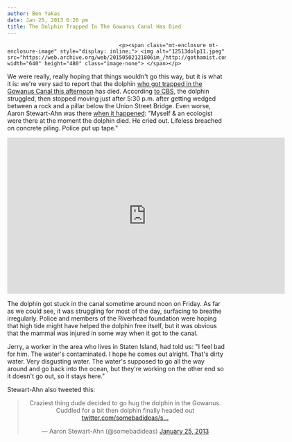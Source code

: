 ```yaml
---
author: Ben Yakas
date: Jan 25, 2013 6:20 pm
title: The Dolphin Trapped In The Gowanus Canal Has Died
---
```


	
										<p><span class="mt-enclosure mt-enclosure-image" style="display: inline;"> <img alt="12513dolp11.jpeg" src="https://web.archive.org/web/20150502121806im_/http://gothamist.com/attachments/byakas/12513dolp11.jpeg" width="640" height="480" class="image-none"> </span></p>

<p>We were really, really hoping that things wouldn&apos;t go this way, but it is what it is: we&apos;re very sad to report that the dolphin <a href="https://web.archive.org/web/20150502121806/http://gothamist.com/2013/01/25/bdolphin_reportedly_stranded_in_the.php#photo-1">who got trapped in the Gowanus Canal this afternoon</a> has died. According <a href="https://web.archive.org/web/20150502121806/http://newyork.cbslocal.com/2013/01/25/dolphin-stranded-in-gowanus-canal/">to CBS</a>, the dolphin struggled, then stopped moving just after 5:30 p.m. after getting wedged between a rock and a pillar below the Union Street Bridge. Even worse, Aaron Stewart-Ahn was there <a href="https://web.archive.org/web/20150502121806/https://twitter.com/somebadideas/status/294941897548521472">when it happened</a>: &quot;Myself &amp; an ecologist were there at the moment the dolphin died. He cried out. Lifeless breached on concrete piling. Police put up tape.&quot;</p>

<p><iframe width="640" height="360" src="https://web.archive.org/web/20150502121806if_/http://www.youtube.com/embed/EjKQJbaBZ0w" frameborder="0" allowfullscreen></iframe></p>

<p>The dolphin got stuck in the canal sometime around noon on Friday. As far as we could see, it was struggling for most of the day, surfacing to breathe irregularly. Police and members of the Riverhead foundation were hoping that high tide might have helped the dolphin free itself, but it was obvious that the mammal was injured in some way when it got to the canal.  </p>

<p>Jerry, a worker in the area who lives in Staten Island, had told us: &quot;I feel bad for him. The water&apos;s contaminated. I hope he comes out alright. That&apos;s dirty water. Very disgusting water. The water&apos;s supposed to go all the way around and go back into the ocean, but they&apos;re working on the other end so it doesn&apos;t go out, so it stays here.&quot;</p>

<p>Stewart-Ahn also tweeted this:</p>

<center><blockquote class="twitter-tweet"><p>Craziest thing dude decided to go hug the dolphin in the Gowanus. Cuddled for a bit then dolphin finally headed out <a href="https://web.archive.org/web/20150502121806/http://t.co/siXsN4WT" title="http://twitter.com/somebadideas/status/294921717778890752/photo/1">twitter.com/somebadideas/s&#x2026;</a></p>&#x2014; Aaron Stewart-Ahn (@somebadideas) <a href="https://web.archive.org/web/20150502121806/https://twitter.com/somebadideas/status/294921717778890752">January 25, 2013</a></blockquote>
<script async src="//web.archive.org/web/20150502121806js_/http://platform.twitter.com/widgets.js" charset="utf-8"></script></center>					
										
									
				